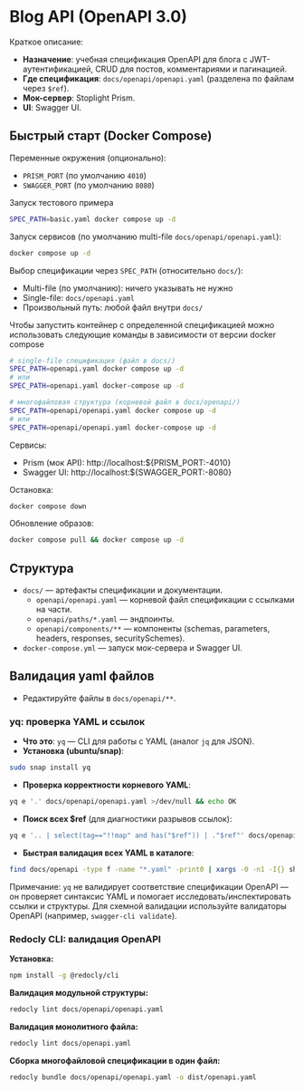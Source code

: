 # Blog API (OpenAPI 3.0)

Краткое описание:
- **Назначение**: учебная спецификация OpenAPI для блога с JWT-аутентификацией, CRUD для постов, комментариями и пагинацией.
- **Где спецификация**: `docs/openapi/openapi.yaml` (разделена по файлам через `$ref`).
- **Мок-сервер**: Stoplight Prism.
- **UI**: Swagger UI.

## Быстрый старт (Docker Compose)


Переменные окружения (опционально):
- `PRISM_PORT` (по умолчанию `4010`)
- `SWAGGER_PORT` (по умолчанию `8080`)

Запуск тестового примера
```bash
SPEC_PATH=basic.yaml docker compose up -d
```

Запуск сервисов (по умолчанию multi-file `docs/openapi/openapi.yaml`):
```bash
docker compose up -d
```

Выбор спецификации через `SPEC_PATH` (относительно `docs/`):
- Multi-file (по умолчанию): ничего указывать не нужно
- Single-file: `docs/openapi.yaml`
- Произвольный путь: любой файл внутри `docs/`

Чтобы запустить контейнер с определенной спецификацией можно использовать
следующие команды в зависимости от версии docker compose
```bash
# single-file спецификация (файл в docs/)
SPEC_PATH=openapi.yaml docker compose up -d
# или
SPEC_PATH=openapi.yaml docker-compose up -d

# многофайловая структура (корневой файл в docs/openapi/)
SPEC_PATH=openapi/openapi.yaml docker compose up -d
# или
SPEC_PATH=openapi/openapi.yaml docker-compose up -d
```




Сервисы:
- Prism (мок API): http://localhost:${PRISM_PORT:-4010}
- Swagger UI: http://localhost:${SWAGGER_PORT:-8080}

Остановка:
```bash
docker compose down
```

Обновление образов:
```bash
docker compose pull && docker compose up -d
```

## Структура
- `docs/` — артефакты спецификации и документации.
  - `openapi/openapi.yaml` — корневой файл спецификации с ссылками на части.
  - `openapi/paths/*.yaml` — эндпоинты.
  - `openapi/components/**` — компоненты (schemas, parameters, headers, responses, securitySchemes).
- `docker-compose.yml` — запуск мок-сервера и Swagger UI.

## Валидация yaml файлов
- Редактируйте файлы в `docs/openapi/**`.

### yq: проверка YAML и ссылок
- **Что это**: `yq` — CLI для работы с YAML (аналог `jq` для JSON).
- **Установка (ubuntu/snap)**:
```bash
sudo snap install yq
```
- **Проверка корректности корневого YAML**:
```bash
yq e '.' docs/openapi/openapi.yaml >/dev/null && echo OK
```
- **Поиск всех $ref** (для диагностики разрывов ссылок):
```bash
yq e '.. | select(tag=="!!map" and has("$ref")) | ."$ref"' docs/openapi/openapi.yaml
```
- **Быстрая валидация всех YAML в каталоге**:
```bash
find docs/openapi -type f -name "*.yaml" -print0 | xargs -0 -n1 -I{} sh -c 'yq e "." "{}" >/dev/null || echo "YAML ERROR: {}"'
```

Примечание: `yq` не валидирует соответствие спецификации OpenAPI — он проверяет синтаксис YAML и помогает исследовать/инспектировать ссылки и структуры. Для схемной валидации используйте валидаторы OpenAPI (например, `swagger-cli validate`).

### Redocly CLI: валидация OpenAPI

**Установка:**
```bash
npm install -g @redocly/cli
```

**Валидация модульной структуры:**
```bash
redocly lint docs/openapi/openapi.yaml
```

**Валидация монолитного файла:**
```bash
redocly lint docs/openapi.yaml 
```

**Сборка многофайловой спецификации в один файл:**
```bash
redocly bundle docs/openapi/openapi.yaml -o dist/openapi.yaml
```
